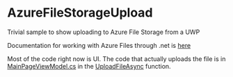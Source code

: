 # AzureFileStorageUpload
Trivial sample to show uploading to Azure File Storage from a UWP

Documentation for working with Azure Files through .net is [here](https://docs.microsoft.com/en-us/azure/storage/files/storage-dotnet-how-to-use-files)

Most of the code right now is UI.  The code that actually uploads the file is in [MainPageViewModel.cs](https://github.com/KevinKennedy/AzureFileStorageUpload/blob/master/AzureFileStorageUpload/MainPageViewModel.cs) in the [UploadFileAsync](https://github.com/KevinKennedy/AzureFileStorageUpload/blob/22fe1d84f6517e1e03e5b000ec02897ebded61eb/AzureFileStorageUpload/MainPageViewModel.cs#L118) function.
